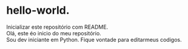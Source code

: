 # hello-world.
 Inicializar este repositório com  README.  
Olá, este éo inicio do meu repositório.  
Sou dev iniciante em Python. 
Fique vontade para editarmeus codigos. 
